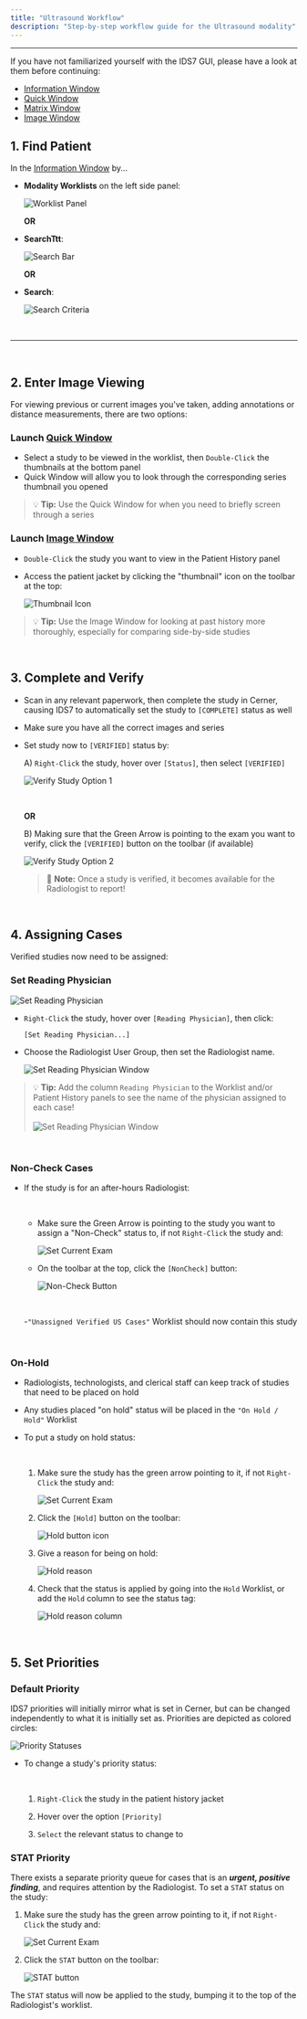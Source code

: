 ```yaml
---
title: "Ultrasound Workflow"
description: "Step-by-step workflow guide for the Ultrasound modality"
---
```


---
If you have not familiarized yourself with the IDS7 GUI, please have a look at them before continuing:

- [Information Window](/en/info-window) 
- [Quick Window](/en/quick-window)
- [Matrix Window](/en/matrix-window)
- [Image Window](/en/image-window)


## 1. Find Patient
In the [Information Window](/en/info-window) by...

- **Modality Worklists** on the left side panel:

    ![Worklist Panel](/basics/info-worklist-panel.png)

    **OR**

- **SearchTtt**:

    ![Search Bar](/basics/search-bar.png)

    **OR**

- **Search**:

    ![Search Criteria](/basics/search-criteria.png)

<br />

---

<br />

## 2. Enter Image Viewing

For viewing previous or current images you've taken, adding annotations or distance measurements, there are two options:

### Launch [Quick Window](/en/quick-window)

- Select a study to be viewed in the worklist, then `Double-Click` the thumbnails at the bottom panel
- Quick Window will allow you to look through the corresponding series thumbnail you opened

> 💡 **Tip:** Use the Quick Window for when you need to briefly screen through a series

### Launch [Image Window](/en/image-window)

- `Double-Click` the study you want to view in the Patient History panel

- Access the patient jacket by clicking the "thumbnail" icon on the toolbar at the top:

    ![Thumbnail Icon](/basics/thumbnail-icon.png)

> 💡 **Tip:** Use the Image Window for looking at past history more thoroughly, especially for comparing side-by-side studies

<br />

## 3. Complete and Verify

- Scan in any relevant paperwork, then complete the study in Cerner, causing IDS7 to automatically set the study to `[COMPLETE]` status as well
- Make sure you have all the correct images and series
- Set study now to `[VERIFIED]` status by:

    A) `Right-Click` the study, hover over `[Status]`, then select `[VERIFIED]`

    ![Verify Study Option 1](/basics/verify-study-1.png)

    <br />

    **OR**

    B) Making sure that the Green Arrow is pointing to the exam you want to verify, click the `[VERIFIED]` button on the toolbar (if available)

    ![Verify Study Option 2](/basics/verify-study-2.png)
    

    > 📝 **Note:** Once a study is verified, it becomes available for the Radiologist to report!

<br />

## 4. Assigning Cases

Verified studies now need to be assigned:

### Set Reading Physician

![Set Reading Physician](/workflow/us/set-reading-physician-1.png)

- `Right-Click` the study, hover over `[Reading Physician]`, then click:

    `[Set Reading Physician...]`

- Choose the Radiologist User Group, then set the Radiologist name.

    ![Set Reading Physician Window](/workflow/us/set-reading-physician-2.png)

> 💡 **Tip:** Add the column `Reading Physician` to the Worklist and/or Patient History panels to see the name of the physician assigned to each case!
<br /><br />
![Set Reading Physician Window](/workflow/us/set-reading-physician-3.png)

<br />

### Non-Check Cases

- If the study is for an after-hours Radiologist:

    <br />

    - Make sure the Green Arrow is pointing to the study you want to assign a "Non-Check" status to, if not `Right-Click` the study and:

        ![Set Current Exam](/basics/set-current-exam.png)

    - On the toolbar at the top, click the `[NonCheck]` button:

        ![Non-Check Button](/workflow/us/noncheck-button.png)

    <br />

    -`"Unassigned Verified US Cases"` Worklist should now contain this study

<br />

### On-Hold

- Radiologists, technologists, and clerical staff can keep track of studies that need to be placed on hold
- Any studies placed "on hold" status will be placed in the `"On Hold / Hold"` Worklist
- To put a study on hold status:

    <br />

    1. Make sure the study has the green arrow pointing to it, if not `Right-Click` the study and:

        ![Set Current Exam](/basics/set-current-exam.png)

    2. Click the `[Hold]` button on the toolbar:

        ![Hold button icon](/workflow/us/hold-button-icon.png)
    
    3. Give a reason for being on hold:

        ![Hold reason](/workflow/us/hold-function-1.png)

    4. Check that the status is applied by going into the `Hold` Worklist, or add the `Hold` column to see the status tag:

        ![Hold reason column](/workflow/us/hold-function-2.png)
    
<br />

## 5. Set Priorities

### Default Priority

IDS7 priorities will initially mirror what is set in Cerner, but can be changed independently to what it is initially set as. Priorities are depicted as colored circles:

![Priority Statuses](/workflow/us/priority-status.png)

- To change a study's priority status:

    <br />

    1. `Right-Click` the study in the patient history jacket

    2. Hover over the option `[Priority]`

    3. `Select` the relevant status to change to


### STAT Priority

There exists a separate priority queue for cases that is an ***urgent, positive finding***, and requires attention by the Radiologist. To set a `STAT` status on the study:

1. Make sure the study has the green arrow pointing to it, if not `Right-Click` the study and:

    ![Set Current Exam](/basics/set-current-exam.png)

2. Click the `STAT` button on the toolbar:

    ![STAT button](/workflow/us/stat-button-icon.png)

The `STAT` status will now be applied to the study, bumping it to the top of the Radiologist's worklist.